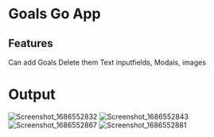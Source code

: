 # Goals Go App
## Features 
Can add Goals 
Delete them
Text inputfields, Modals, images
# Output
![Screenshot_1686552832](https://github.com/Ghauoor/Learning-React-Native-expo/assets/92637639/c053d025-04bc-4e2a-ad6b-31573fc31c86)
![Screenshot_1686552843](https://github.com/Ghauoor/Learning-React-Native-expo/assets/92637639/ae58d8aa-ba15-4aa7-ac23-7a969a805e96)
![Screenshot_1686552867](https://github.com/Ghauoor/Learning-React-Native-expo/assets/92637639/63e6746c-bba3-4aea-9f82-c3b98fc772a0)
![Screenshot_1686552881](https://github.com/Ghauoor/Learning-React-Native-expo/assets/92637639/9e9ac1de-983f-4db3-9c51-d2d26fe58620)

